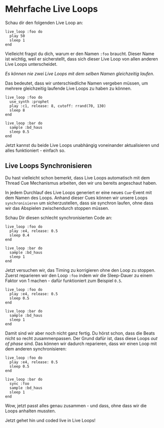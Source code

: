# Mehrfache Live Loops

Schau dir den folgenden Live Loop an:

```
live_loop :foo do
  play 50
  sleep 1
end
```

Vielleicht fragst du dich, warum er den Namen `:foo` braucht. Dieser 
Name ist wichtig, weil er sicherstellt, dass sich dieser Live Loop von 
allen anderen Live Loops unterscheidet.

*Es können nie zwei Live Loops mit dem selben Namen gleichzeitig 
laufen*.

Das bedeutet, dass wir unterschiedliche Namen vergeben müssen, um 
mehrere gleichzeitig laufende Live Loops zu haben zu können. 

```
live_loop :foo do
  use_synth :prophet
  play :c1, release: 8, cutoff: rrand(70, 130)
  sleep 8
end

live_loop :bar do
  sample :bd_haus
  sleep 0.5
end
```

Jetzt kannst du beide Live Loops unabhängig voneinander aktualisieren 
und alles funktioniert - einfach so.

## Live Loops Synchronisieren

Du hast vielleicht schon bemerkt, dass Live Loops automatisch mit dem 
Thread Cue Mechanismus arbeiten, den wir uns bereits angeschaut haben.

In jedem Durchlauf des Live Loops generiert er eine neues `Cue`-Event 
mit dem Namen des Loops. Anhand dieser Cues können wir unsere Loops 
`synchronisieren` um sicherzustellen, dass sie synchron laufen, ohne 
dass wir das Abspielen zwischendurch stoppen müssen.

Schau Dir diesen schlecht synchronisierten Code an:

```
live_loop :foo do
  play :e4, release: 0.5
  sleep 0.4
end

live_loop :bar do
  sample :bd_haus
  sleep 1
end
```

Jetzt versuchen wir, das Timing zu korrigieren ohne den Loop zu 
stoppen. Zuerst reparieren wir den Loop `:foo` indem wir die 
Sleep-Dauer zu einem Faktor von 1 machen - dafür funktioniert zum 
Beispiel `0.5`.

```
live_loop :foo do
  play :e4, release: 0.5
  sleep 0.5
end

live_loop :bar do
  sample :bd_haus
  sleep 1
end
```

Damit sind wir aber noch nicht ganz fertig. Du hörst schon, dass die 
Beats nicht so recht zusammenpassen. Der Grund dafür ist, dass diese 
Loops *out of phase* sind. Das können wir dadurch reparieren, dass wir 
einen Loop mit dem anderen synchronisieren:

```
live_loop :foo do
  play :e4, release: 0.5
  sleep 0.5
end

live_loop :bar do
  sync :foo
  sample :bd_haus
  sleep 1
end
```

Wow, jetzt passt alles genau zusammen - und dass, ohne dass wir die 
Loops anhalten mussten.

Jetzt gehet hin und coded live in Live Loops!
